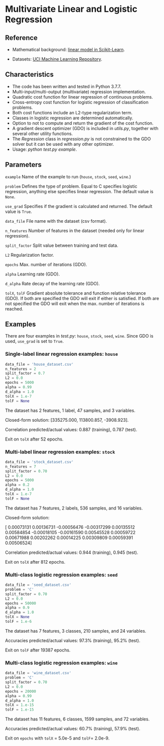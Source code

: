 # Multivariate Linear and Logistic Regression

## Reference

- Mathematical background: [linear model in Scikit-Learn](https://scikit-learn.org/stable/modules/linear_model.html).

- Datasets: [UCI Machine Learning Repository](https://archive.ics.uci.edu/ml/datasets.php).

## Characteristics

- The code has been written and tested in Python 3.7.7.
- Multi-input/multi-output (multivariate) regression implementation.
- Quadratic cost function for linear regression of continuous problems.
- Cross-entropy cost function for logistic regression of classification problems.
- Both cost functions include an L2-type regularization term.
- Classes in logistic regression are determined automatically.
- Option to not to compute and return the gradient of the cost function.
- A gradient descent optimizer (GDO) is included in *utils.py*, together with several other utility functions.
- The *Regression* class in *regression.py* is not constrained to the GDO solver but it can be used with any other optimizer.
- Usage: *python test.py example*.

## Parameters

`example` Name of the example to run (`house`, `stock`, `seed`, `wine`.)

`problem` Defines the type of problem. Equal to C specifies logistic regression, anything else specifies linear regression. The default value is `None`.

`use_grad` Specifies if the gradient is calculated and returned. The default value is `True`.

`data_file` File name with the dataset (csv format).

`n_features` Number of features in the dataset (needed only for linear regression).

`split_factor` Split value between training and test data.

`L2` Regularization factor.

`epochs` Max. number of iterations (GDO).

`alpha` Learning rate (GDO).

`d_alpha` Rate decay of the learning rate (GDO).

`tolX`, `tolF` Gradient absolute tolerance and function relative tolerance (GDO). If both are specified the GDO will exit if either is satisfied. If both are not specified the GDO will exit when the max. number of iterations is reached.

## Examples

There are four examples in *test.py*: `house`, `stock`, `seed`, `wine`. Since GDO is used, `use_grad` is set to `True`.

### Single-label linear regression examples: `house`

```python
data_file = 'house_dataset.csv'
n_features = 2
split_factor = 0.7
L2 = 0.0
epochs = 5000
alpha = 0.99
d_alpha = 1.0
tolX = 1.e-7
tolF = None
```

The dataset has 2 features, 1 label, 47 samples, and 3 variables.

Closed-form solution: [335275.000, 113800.857, -3908.923].

Correlation predicted/actual values: 0.887 (training), 0.787 (test).

Exit on `tolX` after 52 epochs.

### Multi-label linear regression examples: `stock`

```python
data_file = 'stock_dataset.csv'
n_features = 7
split_factor = 0.70
L2 = 0.0
epochs = 5000
alpha = 0.2
d_alpha = 1.0
tolX = 1.e-7
tolF = None
```

The dataset has 7 features, 2 labels, 536 samples, and 16 variables.

Closed-form solution:

[ 0.00073131  0.00136731 -0.00056476 -0.00317299  0.00135512  0.00584854
 -0.00018105 -0.00161590  0.00545528  0.00059722  0.00671988  0.00202262
  0.00014225  0.00309809  0.00059391  0.00506524]

Correlation predicted/actual values: 0.944 (training), 0.945 (test).

Exit on `tolX` after 812 epochs.

### Multi-class logistic regression examples: `seed`

```python
data_file = 'seed_dataset.csv'
problem = 'C'
split_factor = 0.70
L2 = 0.0
epochs = 50000
alpha = 0.9
d_alpha = 1.0
tolX = None
tolF = 1.e-6
```

The dataset has 7 features, 3 classes, 210 samples, and 24 variables.

Accuracies predicted/actual values: 97.3% (training), 95.2% (test).

Exit on `tolF` after 19387 epochs.

### Multi-class logistic regression examples: `wine`

```python
data_file = 'wine_dataset.csv'
problem = 'C'
split_factor = 0.70
L2 = 0.0
epochs = 20000
alpha = 0.99
d_alpha = 1.0
tolX = 1.e-15
tolF = 1.e-15
```

The dataset has 11 features, 6 classes, 1599 samples, and 72 variables.

Accuracies predicted/actual values: 60.7% (training), 57.9% (test).

Exit on `epochs` with `tolX` = 5.0e-5 and `tolF`= 2.0e-9.
